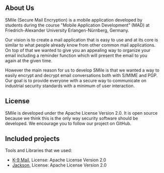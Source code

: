 About Us
--------------------------------
SMile (Secure Mail Encryption) is a mobile application developed by students during the course "Mobile Application Development" (MAD) at Friedrich-Alexander University Erlangen-Nürnberg, Germany.

Our vision is to create a mail application that is easy to use and at its core is similar to what people already know from other common mail applications. On top of that we wanted to give you an appealing way to organize your email including a reminder function which will present the email to you again at the given time.

However the main reason for us to develop SMile is that we wanted a way to easily encrypt and decrypt email conversations both with S/MIME and PGP. Our goal is to provide everyone with a secure way to communicate on industrial security standards with a minimum of user interaction.

License
--------------------------------
SMile is developed under the Apache License Version 2.0.
It is open source because we think this is the only way security software should be developed. We encourage you to follow our project on GitHub.

Included projects
--------------------------------
Tools and Libraries that we used:

- [K-9 Mail](https://github.com/k9mail/k-9), License: Apache License Version 2.0
- [Jackson](https://github.com/FasterXML/jackson), License: Apache License Version 2.0
